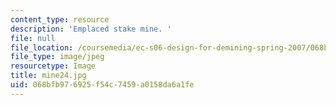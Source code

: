 ```yaml
---
content_type: resource
description: 'Emplaced stake mine. '
file: null
file_location: /coursemedia/ec-s06-design-for-demining-spring-2007/068bfb976925f54c7459a0158da6a1fe_mine24.jpg
file_type: image/jpeg
resourcetype: Image
title: mine24.jpg
uid: 068bfb97-6925-f54c-7459-a0158da6a1fe
---
```

